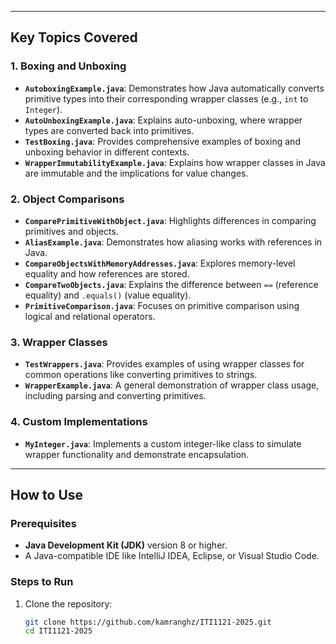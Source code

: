 
---

## Key Topics Covered

### 1. **Boxing and Unboxing**
- **`AutoboxingExample.java`**: Demonstrates how Java automatically converts primitive types into their corresponding wrapper classes (e.g., `int` to `Integer`).
- **`AutoUnboxingExample.java`**: Explains auto-unboxing, where wrapper types are converted back into primitives.
- **`TestBoxing.java`**: Provides comprehensive examples of boxing and unboxing behavior in different contexts.
- **`WrapperImmutabilityExample.java`**: Explains how wrapper classes in Java are immutable and the implications for value changes.

### 2. **Object Comparisons**
- **`ComparePrimitiveWithObject.java`**: Highlights differences in comparing primitives and objects.
- **`AliasExample.java`**: Demonstrates how aliasing works with references in Java.
- **`CompareObjectsWithMemoryAddresses.java`**: Explores memory-level equality and how references are stored.
- **`CompareTwoObjects.java`**: Explains the difference between `==` (reference equality) and `.equals()` (value equality).
- **`PrimitiveComparison.java`**: Focuses on primitive comparison using logical and relational operators.

### 3. **Wrapper Classes**
- **`TestWrappers.java`**: Provides examples of using wrapper classes for common operations like converting primitives to strings.
- **`WrapperExample.java`**: A general demonstration of wrapper class usage, including parsing and converting primitives.

### 4. **Custom Implementations**
- **`MyInteger.java`**: Implements a custom integer-like class to simulate wrapper functionality and demonstrate encapsulation.

---

## How to Use

### Prerequisites
- **Java Development Kit (JDK)** version 8 or higher.
- A Java-compatible IDE like IntelliJ IDEA, Eclipse, or Visual Studio Code.

### Steps to Run
1. Clone the repository:
   ```bash
   git clone https://github.com/kamranghz/ITI1121-2025.git
   cd ITI1121-2025
